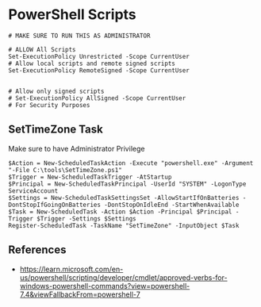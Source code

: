 # PowerShell Scripts

```pwsh
# MAKE SURE TO RUN THIS AS ADMINISTRATOR

# ALLOW All Scripts
Set-ExecutionPolicy Unrestricted -Scope CurrentUser
# Allow local scripts and remote signed scripts
Set-ExecutionPolicy RemoteSigned -Scope CurrentUser


# Allow only signed scripts
# Set-ExecutionPolicy AllSigned -Scope CurrentUser
# For Security Purposes
```

## SetTimeZone Task

Make sure to have Administrator Privilege
```pwsh
$Action = New-ScheduledTaskAction -Execute "powershell.exe" -Argument "-File C:\tools\SetTimeZone.ps1"
$Trigger = New-ScheduledTaskTrigger -AtStartup
$Principal = New-ScheduledTaskPrincipal -UserId "SYSTEM" -LogonType ServiceAccount
$Settings = New-ScheduledTaskSettingsSet -AllowStartIfOnBatteries -DontStopIfGoingOnBatteries -DontStopOnIdleEnd -StartWhenAvailable
$Task = New-ScheduledTask -Action $Action -Principal $Principal -Trigger $Trigger -Settings $Settings
Register-ScheduledTask -TaskName "SetTimeZone" -InputObject $Task

```


## References 
- https://learn.microsoft.com/en-us/powershell/scripting/developer/cmdlet/approved-verbs-for-windows-powershell-commands?view=powershell-7.4&viewFallbackFrom=powershell-7